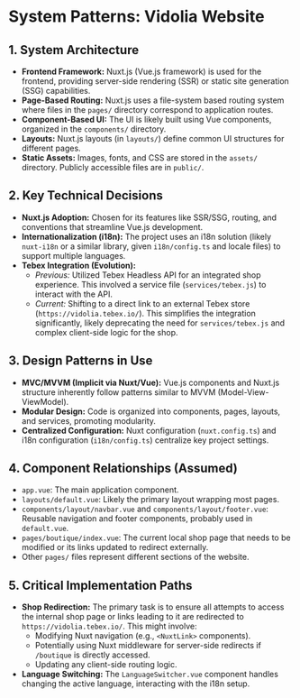 # System Patterns: Vidolia Website

## 1. System Architecture

- **Frontend Framework:** Nuxt.js (Vue.js framework) is used for the frontend, providing server-side rendering (SSR) or static site generation (SSG) capabilities.
- **Page-Based Routing:** Nuxt.js uses a file-system based routing system where files in the `pages/` directory correspond to application routes.
- **Component-Based UI:** The UI is likely built using Vue components, organized in the `components/` directory.
- **Layouts:** Nuxt.js layouts (in `layouts/`) define common UI structures for different pages.
- **Static Assets:** Images, fonts, and CSS are stored in the `assets/` directory. Publicly accessible files are in `public/`.

## 2. Key Technical Decisions

- **Nuxt.js Adoption:** Chosen for its features like SSR/SSG, routing, and conventions that streamline Vue.js development.
- **Internationalization (i18n):** The project uses an i18n solution (likely `nuxt-i18n` or a similar library, given `i18n/config.ts` and locale files) to support multiple languages.
- **Tebex Integration (Evolution):**
    - *Previous:* Utilized Tebex Headless API for an integrated shop experience. This involved a service file (`services/tebex.js`) to interact with the API.
    - *Current:* Shifting to a direct link to an external Tebex store (`https://vidolia.tebex.io/`). This simplifies the integration significantly, likely deprecating the need for `services/tebex.js` and complex client-side logic for the shop.

## 3. Design Patterns in Use

- **MVC/MVVM (Implicit via Nuxt/Vue):** Vue.js components and Nuxt.js structure inherently follow patterns similar to MVVM (Model-View-ViewModel).
- **Modular Design:** Code is organized into components, pages, layouts, and services, promoting modularity.
- **Centralized Configuration:** Nuxt configuration (`nuxt.config.ts`) and i18n configuration (`i18n/config.ts`) centralize key project settings.

## 4. Component Relationships (Assumed)

- `app.vue`: The main application component.
- `layouts/default.vue`: Likely the primary layout wrapping most pages.
- `components/layout/navbar.vue` and `components/layout/footer.vue`: Reusable navigation and footer components, probably used in `default.vue`.
- `pages/boutique/index.vue`: The current local shop page that needs to be modified or its links updated to redirect externally.
- Other `pages/` files represent different sections of the website.

## 5. Critical Implementation Paths

- **Shop Redirection:** The primary task is to ensure all attempts to access the internal shop page or links leading to it are redirected to `https://vidolia.tebex.io/`. This might involve:
    - Modifying Nuxt navigation (e.g., `<NuxtLink>` components).
    - Potentially using Nuxt middleware for server-side redirects if `/boutique` is directly accessed.
    - Updating any client-side routing logic.
- **Language Switching:** The `LanguageSwitcher.vue` component handles changing the active language, interacting with the i18n setup.
